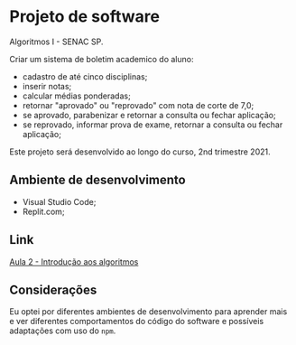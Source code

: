 # Projeto de software

Algoritmos I - SENAC SP.

Criar um sistema de boletim academico do aluno:

- cadastro de até cinco disciplinas;
- inserir notas;
- calcular médias ponderadas;
- retornar "aprovado" ou "reprovado" com nota de corte de 7,0;
- se aprovado, parabenizar e retornar a consulta ou fechar aplicação;
- se reprovado, informar prova de exame, retornar a consulta ou fechar aplicação;
  
Este projeto será desenvolvido ao longo do curso, 2nd trimestre 2021.

## Ambiente de desenvolvimento

- Visual Studio Code;
- Replit.com;

## Link

[Aula 2 - Introdução aos algoritmos](https://senacsp.blackboard.com/bbcswebdav/pid-6772248-dt-content-rid-213530024_1/courses/STADCAS1DA_2101-2101-686268/Template/Aulas/Aula_02/Rise/2-introducao-aos-algoritmos-raw-fI_ve0Mb/content/index.html#/lessons/qncuei_NMGfdEyLJ_9w9kYb0Fo2prLLD)

## Considerações

Eu optei por diferentes ambientes de desenvolvimento para aprender mais e ver diferentes
comportamentos do código do software e possíveis adaptações com uso do `npm`.
